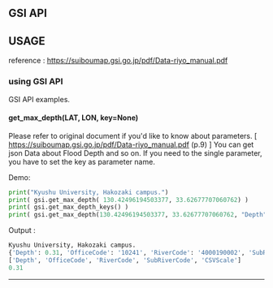 ## GSI API


## USAGE
reference : https://suiboumap.gsi.go.jp/pdf/Data-riyo_manual.pdf

### using GSI API
GSI API examples.

#### get_max_depth(LAT, LON, key=None)
Please refer to original document if you'd like to know about parameters. [ https://suiboumap.gsi.go.jp/pdf/Data-riyo_manual.pdf (p.9) ]
You can get json Data about Flood Depth and so on. If you need to the single parameter, you have to set the key as parameter name.

Demo:
```python
print("Kyushu University, Hakozaki campus.")
print( gsi.get_max_depth( 130.42496194503377, 33.62677707060762) )
print( gsi.get_max_depth_keys() )
print( gsi.get_max_depth(130.42496194503377, 33.62677707060762, "Depth") )
```
Output : 
```python
Kyushu University, Hakozaki campus.
{'Depth': 0.31, 'OfficeCode': '10241', 'RiverCode': '4000190002', 'SubRiverCode': '_', 'CSVScale': 0}
['Depth', 'OfficeCode', 'RiverCode', 'SubRiverCode', 'CSVScale']
0.31
```

---
